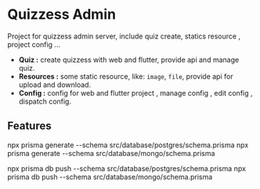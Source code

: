 # Quizzess Admin

Project for quizzess admin server, include quiz create, statics resource , project config ...

-   **Quiz :** create quizzess with web and flutter, provide api and manage quiz.
-   **Resources :** some static resource, like: `image`, `file`, provide api for upload and download.
-   **Config :** config for web and flutter project , manage config , edit config , dispatch config.

## Features

npx prisma generate --schema src/database/postgres/schema.prisma
npx prisma generate --schema src/database/mongo/schema.prisma

npx prisma db push --schema src/database/postgres/schema.prisma
npx prisma db push --schema src/database/mongo/schema.prisma
